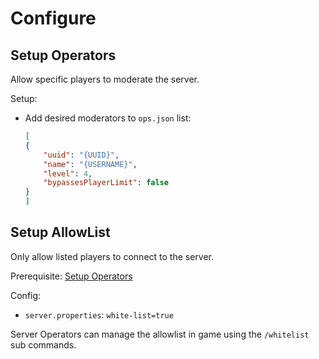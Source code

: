 # Configure

## Setup Operators

Allow specific players to moderate the server.

Setup:

- Add desired moderators to `ops.json` list:

    ```json
    [
    {
        "uuid": "{UUID}",
        "name": "{USERNAME}",
        "level": 4,
        "bypassesPlayerLimit": false
    }
    ]
    ```

## Setup AllowList

Only allow listed players to connect to the server.

Prerequisite: [Setup Operators](#setup-operators)

Config:

- `server.properties`: `white-list=true`

Server Operators can manage the allowlist in game using the `/whitelist` sub
commands.
